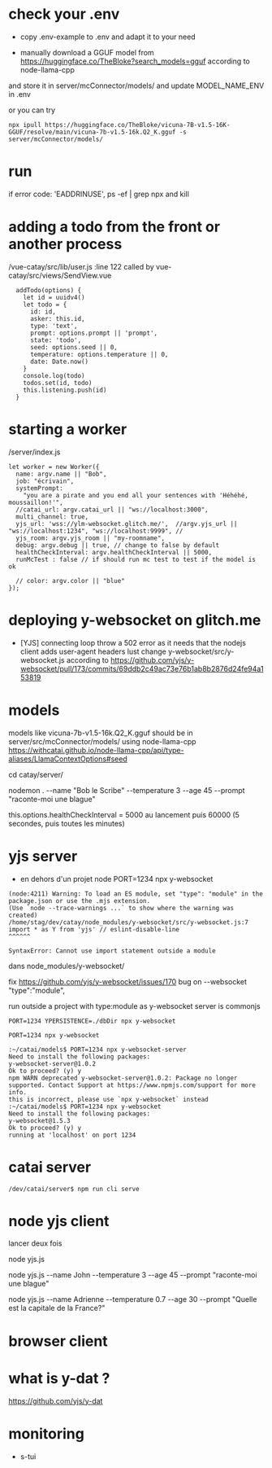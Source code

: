 # check your .env
- copy .env-example to .env and adapt it to your need

- manually download a GGUF model from https://huggingface.co/TheBloke?search_models=gguf according to node-llama-cpp

and store it in server/mcConnector/models/ and update MODEL_NAME_ENV in .env



or you can try  

```
npx ipull https://huggingface.co/TheBloke/vicuna-7B-v1.5-16K-GGUF/resolve/main/vicuna-7b-v1.5-16k.Q2_K.gguf -s server/mcConnector/models/
```

# run 

if error code: 'EADDRINUSE',
ps -ef | grep npx and kill



# adding a todo from the front or another process

/vue-catay/src/lib/user.js :line 122 called by vue-catay/src/views/SendView.vue
```
  addTodo(options) {
    let id = uuidv4()
    let todo = {
      id: id,
      asker: this.id,
      type: 'text',
      prompt: options.prompt || 'prompt',
      state: 'todo',
      seed: options.seed || 0,
      temperature: options.temperature || 0,
      date: Date.now()
    }
    console.log(todo)
    todos.set(id, todo)
    this.listening.push(id)
  }
  ```

# starting a worker

/server/index.js
```
let worker = new Worker({
  name: argv.name || "Bob",
  job: "écrivain",
  systemPrompt:
    "you are a pirate and you end all your sentences with 'Héhéhé, moussaillon!'",
  //catai_url: argv.catai_url || "ws://localhost:3000",
  multi_channel: true,
  yjs_url: 'wss://ylm-websocket.glitch.me/',  //argv.yjs_url || "ws://localhost:1234", "ws://localhost:9999", //
  yjs_room: argv.yjs_room || "my-roomname",
  debug: argv.debug || true, // change to false by default
  healthCheckInterval: argv.healthCheckInterval || 5000,
  runMcTest : false // if should run mc test to test if the model is ok

  // color: argv.color || "blue"
});
```


# deploying y-websocket on glitch.me

- [YJS] connecting loop
throw a 502 error as it needs that the nodejs client adds user-agent headers 
lust change y-websocket/src/y-websocket.js according to https://github.com/yjs/y-websocket/pull/173/commits/69ddb2c49ac73e76b1ab8b2876d24fe94a153819


# models
models like vicuna-7b-v1.5-16k.Q2_K.gguf should be in server/src/mcConnector/models/
using node-llama-cpp https://withcatai.github.io/node-llama-cpp/api/type-aliases/LlamaContextOptions#seed


cd catay/server/

nodemon .  --name "Bob le Scribe" --temperature 3 --age 45 --prompt "raconte-moi une blague"


this.options.healthCheckInterval = 5000 au lancement puis 60000 (5 secondes, puis toutes les minutes)

# yjs server
- en dehors d'un projet node
PORT=1234 npx y-websocket

```
(node:4211) Warning: To load an ES module, set "type": "module" in the package.json or use the .mjs extension.
(Use `node --trace-warnings ...` to show where the warning was created)
/home/stag/dev/catay/node_modules/y-websocket/src/y-websocket.js:7
import * as Y from 'yjs' // eslint-disable-line
^^^^^^

SyntaxError: Cannot use import statement outside a module

```
dans node_modules/y-websocket/

fix https://github.com/yjs/y-websocket/issues/170
bug on --websocket 
  "type":"module",


run outside a project with type:module as y-websocket server is commonjs
```
PORT=1234 YPERSISTENCE=./dbDir npx y-websocket

PORT=1234 npx y-websocket

:~/catai/models$ PORT=1234 npx y-websocket-server
Need to install the following packages:
y-websocket-server@1.0.2
Ok to proceed? (y) y
npm WARN deprecated y-websocket-server@1.0.2: Package no longer supported. Contact Support at https://www.npmjs.com/support for more info.
this is incorrect, please use `npx y-websocket` instead
:~/catai/models$ PORT=1234 npx y-websocket
Need to install the following packages:
y-websocket@1.5.3
Ok to proceed? (y) y
running at 'localhost' on port 1234

```


# catai server
```
/dev/catai/server$ npm run cli serve
```

# node yjs client
lancer deux fois

node yjs.js

node yjs.js --name John --temperature 3 --age 45 --prompt "raconte-moi une blague"

node yjs.js --name Adrienne --temperature 0.7 --age 30 --prompt "Quelle est la capitale de la France?"

# browser client

# what is y-dat ?
https://github.com/yjs/y-dat

# monitoring
- s-tui


